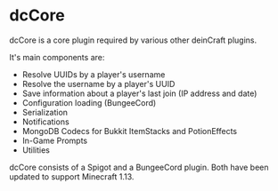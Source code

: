 # dcCore

dcCore is a core plugin required by various other deinCraft plugins.

It's main components are:
- Resolve UUIDs by a player's username
- Resolve the username by a player's UUID
- Save information about a player's last join (IP address and date)
- Configuration loading (BungeeCord)
- Serialization
- Notifications
- MongoDB Codecs for Bukkit ItemStacks and PotionEffects
- In-Game Prompts
- Utilities

dcCore consists of a Spigot and a BungeeCord plugin. Both have been updated to support Minecraft 1.13.

